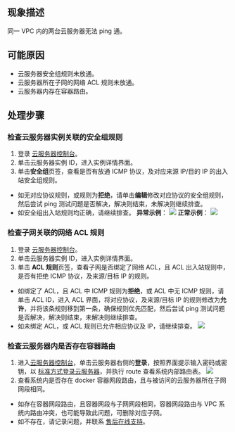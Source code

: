 ## 现象描述
同一 VPC 内的两台云服务器无法 ping 通。

## 可能原因
+ 云服务器安全组规则未放通。
+ 云服务器所在子网的网络 ACL 规则未放通。
+ 云服务器内存在容器路由。

## 处理步骤

### 检查云服务器实例关联的安全组规则
1. 登录 [云服务器控制台](https://console.cloud.tencent.com/cvm)。
2. 单击云服务器实例 ID，进入实例详情界面。
3. 单击**安全组**页签，查看是否有放通 ICMP 协议，及对应来源 IP/目的 IP 的出入站安全组规则。
 + 如无对应协议规则，或规则为**拒绝**，请单击**编辑**修改对应协议的安全组规则，然后尝试 ping 测试问题是否解决，解决则结束，未解决则继续排查。
 + 如安全组出入站规则均正确，请继续排查。
	**异常示例**：
	![](https://qcloudimg.tencent-cloud.cn/raw/2c7a3bf9c7f88d6f1f96f56ffcf62fc2.png)
	**正常示例**：
	![](https://qcloudimg.tencent-cloud.cn/raw/d591b7590bdeb9c88cd290dd1b3f5bdc.png)
	
### 检查子网关联的网络 ACL 规则
1. 登录 [云服务器控制台](https://console.cloud.tencent.com/cvm)。
2. 单击云服务器实例 ID，进入实例详情界面。
3. 单击 **ACL 规则**页签，查看子网是否绑定了网络 ACL，且 ACL 出入站规则中，是否有拒绝 ICMP 协议，及来源/目标 IP 的规则。
  + 如绑定了 ACL，且 ACL 中 ICMP 规则为**拒绝**，或 ACL 中无 ICMP 规则，请单击 ACL ID，进入 ACL 界面，将对应协议，及来源/目标 IP 的规则修改为**允许**，并将该条规则移到第一条，确保规则优先匹配，然后尝试 ping 测试问题是否解决，解决则结束，未解决则继续排查。
  +  如未绑定 ACL，或 ACL 规则已允许相应协议及 IP，请继续排查。
   ![](https://qcloudimg.tencent-cloud.cn/raw/dff28d3b2825b35655084d21c7f03bd7.png)
	 
### 检查云服务器内是否存在容器路由
1. 进入[云服务器控制台](https://console.cloud.tencent.com/cvm/instance/index?rid=16)，单击云服务器右侧的**登录**，按照界面提示输入密码或密钥，以 [标准方式登录云服务器](https://cloud.tencent.com/document/product/213/5436)，并执行 route 查看系统内部路由表。
    ![](https://qcloudimg.tencent-cloud.cn/raw/3b11c3b313ad0076f3c0d3c80d139701.png)
2. 查看系统内是否存在 docker 容器网段路由，且与被访问的云服务器所在子网网段相同。
  + 如存在容器网段路由，且容器网段与子网网段相同，容器网段路由与 VPC 系统内路由冲突，也可能导致此问题，可删除对应子网。
  + 如不存在，请记录问题，并联系 [售后在线支持](https://cloud.tencent.com/online-service)。
